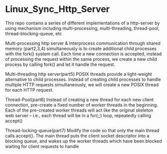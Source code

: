 # Linux_Sync_Http_Server
This repo contains a series of different implementations of a http-server by using mechanism including multi-processing, multi-threading, thread-pool, thread-blocking-queue, etc

Multi-processing http server & Interprocess communication through shared memory  (part2,3,4)
simultaneously is to create additional child processes with the fork() system call. Each time a new connection is accepted, instead of processing the request within the same process, we create a new child process by calling fork() and let it handle the request.

Multi-threading http server(part5)
POSIX threads provide a light-weight alternative to child processes. Instead of creating child processes to handle multiple HTTP requests simultaneously, we will create a new POSIX thread for each HTTP request.

Thread-Pool(part6)
Instead of creating a new thread for each new client connection, pre-create a fixed number of worker threads in the beginning. Each of the pre-created worker threads will act like the original skeleton web server – i.e., each thread will be in a for(;;) loop, repeatedly calling accept()

Thread-locking-queue(part7)
Modify the code so that only the main thread calls accept(). The main thread puts the client socket descriptor into a blocking queue, and wakes up the worker threads which have been blocked waiting for client requests to handle
